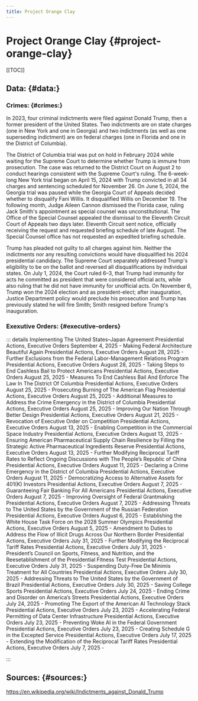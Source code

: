 ```yaml
---
title: Project Orange Clay
---
```


# **Project Orange Clay** {#project-orange-clay}

[[TOC]]
## **Data:** {#data:}

### **Crimes:** {#crimes:}

In 2023, four criminal indictments were filed against Donald Trump, then a former president of the United States. Two indictments are on state charges (one in New York and one in Georgia) and two indictments (as well as one superseding indictment) are on federal charges (one in Florida and one in the District of Columbia).

The District of Columbia trial was put on hold in February 2024 while waiting for the Supreme Court to determine whether Trump is immune from prosecution. The case was returned to the District Court on August 2 to conduct hearings consistent with the Supreme Court's ruling. The 6-week-long New York trial began on April 15, 2024 with Trump convicted in all 34 charges and sentencing scheduled for November 26. On June 5, 2024, the Georgia trial was paused while the Georgia Court of Appeals decided whether to disqualify Fani Willis. It disqualified Willis on December 19. The following month, Judge Aileen Cannon dismissed the Florida case, ruling Jack Smith's appointment as special counsel was unconstitutional. The Office of the Special Counsel appealed the dismissal to the Eleventh Circuit Court of Appeals two days later. Eleventh Circuit sent notice, officially receiving the request and requested briefing schedule of late August. The Special Counsel office has not requested an expedited briefing schedule.

Trump has pleaded not guilty to all charges against him. Neither the indictments nor any resulting convictions would have disqualified his 2024 presidential candidacy. The Supreme Court separately addressed Trump's eligibility to be on the ballot and reversed all disqualifications by individual states. On July 1, 2024, the Court ruled 6–3, that Trump had immunity for acts he committed as president that were considered official acts, while also ruling that he did not have immunity for unofficial acts. On November 6, Trump won the 2024 election and as president-elect; after inauguration, Justice Department policy would preclude his prosecution and Trump has previously stated he will fire Smith; Smith resigned before Trump's inauguration.

### **Exexutive Orders:** {#executive-orders}
::: details
Implementing The United States–Japan Agreement
Presidential Actions, Executive Orders September 4, 2025 -
Making Federal Architecture Beautiful Again
Presidential Actions, Executive Orders August 28, 2025 -
Further Exclusions from the Federal Labor-Management Relations Program
Presidential Actions, Executive Orders August 28, 2025 -
Taking Steps to End Cashless Bail to Protect Americans
Presidential Actions, Executive Orders August 25, 2025 -
Measures To End Cashless Bail And Enforce The Law In The District Of Columbia
Presidential Actions, Executive Orders August 25, 2025 -
Prosecuting Burning of The American Flag
Presidential Actions, Executive Orders August 25, 2025 -
Additional Measures to Address the Crime Emergency in the District of Columbia
Presidential Actions, Executive Orders August 25, 2025 -
Improving Our Nation Through Better Design
Presidential Actions, Executive Orders August 21, 2025 -
Revocation of Executive Order on Competition
Presidential Actions, Executive Orders August 13, 2025 -
Enabling Competition in the Commercial Space Industry
Presidential Actions, Executive Orders August 13, 2025 -
Ensuring American Pharmaceutical Supply Chain Resilience by Filling the Strategic Active Pharmaceutical Ingredients Reserve
Presidential Actions, Executive Orders August 13, 2025 -
Further Modifying Reciprocal Tariff Rates to Reflect Ongoing Discussions with The People’s Republic of China
Presidential Actions, Executive Orders August 11, 2025 -
Declaring a Crime Emergency in the District of Columbia
Presidential Actions, Executive Orders August 11, 2025 -
Democratizing Access to Alternative Assets for 401(K) Investors
Presidential Actions, Executive Orders August 7, 2025 -
Guaranteeing Fair Banking For All Americans
Presidential Actions, Executive Orders August 7, 2025 -
Improving Oversight of Federal Grantmaking
Presidential Actions, Executive Orders August 7, 2025 -
Addressing Threats to The United States by the Government of the Russian Federation
Presidential Actions, Executive Orders August 6, 2025 -
Establishing the White House Task Force on the 2028 Summer Olympics
Presidential Actions, Executive Orders August 5, 2025 -
Amendment to Duties to Address the Flow of Illicit Drugs Across Our Northern Border
Presidential Actions, Executive Orders July 31, 2025 -
Further Modifying the Reciprocal Tariff Rates
Presidential Actions, Executive Orders July 31, 2025 -
President’s Council on Sports, Fitness, and Nutrition, and the Reesetablishment of the Presidential Fitness Test
Presidential Actions, Executive Orders July 31, 2025 -
Suspending Duty-Free De Minimis Treatment for All Countries
Presidential Actions, Executive Orders July 30, 2025 -
Addressing Threats to The United States by the Government of Brazil
Presidential Actions, Executive Orders July 30, 2025 -
Saving College Sports
Presidential Actions, Executive Orders July 24, 2025 -
Ending Crime and Disorder on America’s Streets
Presidential Actions, Executive Orders July 24, 2025 -
Promoting The Export of the American AI Technology Stack
Presidential Actions, Executive Orders July 23, 2025 -
Accelerating Federal Permitting of Data Center Infrastructure
Presidential Actions, Executive Orders July 23, 2025 -
Preventing Woke AI in the Federal Government
Presidential Actions, Executive Orders July 23, 2025 -
Creating Schedule G in the Excepted Service
Presidential Actions, Executive Orders July 17, 2025 -
Extending the Modification of the Reciprocal Tariff Rates
Presidential Actions, Executive Orders July 7, 2025 -

:::
## **Sources:** {#sources:}

https://en.wikipedia.org/wiki/Indictments_against_Donald_Trump
